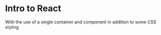 # Intro to React

With the use of a single container and component in addition to some CSS styling

